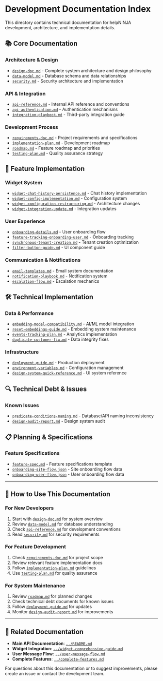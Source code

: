 # Development Documentation Index

This directory contains technical documentation for helpNINJA development, architecture, and implementation details.

## 📚 Core Documentation

### Architecture & Design
- [`design-doc.md`](design-doc.md) - Complete system architecture and design philosophy
- [`data-model.md`](data-model.md) - Database schema and data relationships
- [`security.md`](security.md) - Security architecture and implementation

### API & Integration
- [`api-reference.md`](api-reference.md) - Internal API reference and conventions
- [`api-authentication.md`](api-authentication.md) - Authentication mechanisms
- [`integration-playbook.md`](integration-playbook.md) - Third-party integration guide

### Development Process
- [`requirements-doc.md`](requirements-doc.md) - Project requirements and specifications
- [`implementation-plan.md`](implementation-plan.md) - Development roadmap
- [`roadmap.md`](roadmap.md) - Feature roadmap and priorities
- [`testing-plan.md`](testing-plan.md) - Quality assurance strategy

## 🔧 Feature Implementation

### Widget System
- [`widget-chat-history-persistence.md`](widget-chat-history-persistence.md) - Chat history implementation
- [`widget-config-implementation.md`](widget-config-implementation.md) - Configuration system
- [`widget-configuration-restructuring.md`](widget-configuration-restructuring.md) - Architecture changes
- [`widget-integration-update.md`](widget-integration-update.md) - Integration updates

### User Experience
- [`onboarding-details.md`](onboarding-details.md) - User onboarding flow
- [`feature-tracking-onboarding-user.md`](feature-tracking-onboarding-user.md) - Onboarding tracking
- [`synchronous-tenant-creation.md`](synchronous-tenant-creation.md) - Tenant creation optimization
- [`filter-button-guide.md`](filter-button-guide.md) - UI component guide

### Communication & Notifications
- [`email-templates.md`](email-templates.md) - Email system documentation
- [`notification-playbook.md`](notification-playbook.md) - Notification system
- [`escalation-flow.md`](escalation-flow.md) - Escalation mechanics

## 🛠️ Technical Implementation

### Data & Performance
- [`embedding-model-compatibility.md`](embedding-model-compatibility.md) - AI/ML model integration
- [`reset-embeddings-guide.md`](reset-embeddings-guide.md) - Embedding system maintenance
- [`events-tracking-plan.md`](events-tracking-plan.md) - Analytics implementation
- [`duplicate-customer-fix.md`](duplicate-customer-fix.md) - Data integrity fixes

### Infrastructure
- [`deployment-guide.md`](deployment-guide.md) - Production deployment
- [`environment-variables.md`](environment-variables.md) - Configuration management
- [`design-system-quick-reference.md`](design-system-quick-reference.md) - UI system reference

## 🔍 Technical Debt & Issues

### Known Issues
- [`predicate-conditions-naming.md`](predicate-conditions-naming.md) - Database/API naming inconsistency
- [`design-audit-report.md`](design-audit-report.md) - Design system audit

## 📋 Planning & Specifications

### Feature Specifications
- [`feature-spec.md`](feature-spec.md) - Feature specifications template
- [`onboarding-site-flow.json`](onboarding-site-flow.json) - Site onboarding flow data
- [`onboarding-user-flow.json`](onboarding-user-flow.json) - User onboarding flow data

---

## 📖 How to Use This Documentation

### For New Developers
1. Start with [`design-doc.md`](design-doc.md) for system overview
2. Review [`data-model.md`](data-model.md) for database understanding
3. Check [`api-reference.md`](api-reference.md) for development conventions
4. Read [`security.md`](security.md) for security requirements

### For Feature Development
1. Check [`requirements-doc.md`](requirements-doc.md) for project scope
2. Review relevant feature implementation docs
3. Follow [`implementation-plan.md`](implementation-plan.md) guidelines
4. Use [`testing-plan.md`](testing-plan.md) for quality assurance

### For System Maintenance
1. Review [`roadmap.md`](roadmap.md) for planned changes
2. Check technical debt documents for known issues
3. Follow [`deployment-guide.md`](deployment-guide.md) for updates
4. Monitor [`design-audit-report.md`](design-audit-report.md) for improvements

---

## 🔗 Related Documentation

- **Main API Documentation**: [`../README.md`](../README.md)
- **Widget Integration**: [`../widget-comprehensive-guide.md`](../widget-comprehensive-guide.md)  
- **User Message Flow**: [`../user-message-flow.md`](../user-message-flow.md)
- **Complete Features**: [`../complete-features.md`](../complete-features.md)

For questions about this documentation or to suggest improvements, please create an issue or contact the development team.

